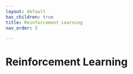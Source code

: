 ```yaml
---
layout: default
has_children: true
title: Reinforcement Learning
nav_order: 5

---
```

# Reinforcement Learning